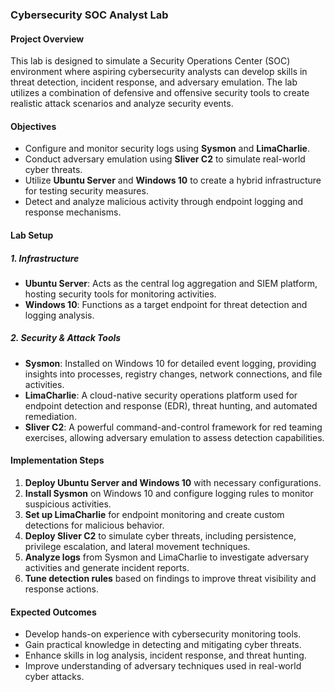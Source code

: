 ### **Cybersecurity SOC Analyst Lab**

#### **Project Overview**  
This lab is designed to simulate a Security Operations Center (SOC) environment where aspiring cybersecurity analysts can develop skills in threat detection, incident response, and adversary emulation. The lab utilizes a combination of defensive and offensive security tools to create realistic attack scenarios and analyze security events.  

#### **Objectives**  
- Configure and monitor security logs using **Sysmon** and **LimaCharlie**.  
- Conduct adversary emulation using **Sliver C2** to simulate real-world cyber threats.  
- Utilize **Ubuntu Server** and **Windows 10** to create a hybrid infrastructure for testing security measures.  
- Detect and analyze malicious activity through endpoint logging and response mechanisms.  

#### **Lab Setup**  

##### **1. Infrastructure**  
- **Ubuntu Server**: Acts as the central log aggregation and SIEM platform, hosting security tools for monitoring activities.  
- **Windows 10**: Functions as a target endpoint for threat detection and logging analysis.  

##### **2. Security & Attack Tools**  
- **Sysmon**: Installed on Windows 10 for detailed event logging, providing insights into processes, registry changes, network connections, and file activities.  
- **LimaCharlie**: A cloud-native security operations platform used for endpoint detection and response (EDR), threat hunting, and automated remediation.  
- **Sliver C2**: A powerful command-and-control framework for red teaming exercises, allowing adversary emulation to assess detection capabilities.  

#### **Implementation Steps**  
1. **Deploy Ubuntu Server and Windows 10** with necessary configurations.  
2. **Install Sysmon** on Windows 10 and configure logging rules to monitor suspicious activities.  
3. **Set up LimaCharlie** for endpoint monitoring and create custom detections for malicious behavior.  
4. **Deploy Sliver C2** to simulate cyber threats, including persistence, privilege escalation, and lateral movement techniques.  
5. **Analyze logs** from Sysmon and LimaCharlie to investigate adversary activities and generate incident reports.  
6. **Tune detection rules** based on findings to improve threat visibility and response actions.  

#### **Expected Outcomes**  
- Develop hands-on experience with cybersecurity monitoring tools.  
- Gain practical knowledge in detecting and mitigating cyber threats.  
- Enhance skills in log analysis, incident response, and threat hunting.  
- Improve understanding of adversary techniques used in real-world cyber attacks.
